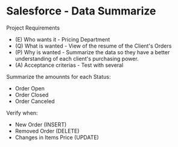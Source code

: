 # Salesforce - Data Summarize

Project Requirements
  - (E) Who wants it - Pricing Department
  - (Q) What is wanted - View of the resume of the Client's Orders
  - (P) Why is wanted - Summarize the data so they have a better understanding of each client's purchasing power.
  - (A) Acceptance criterias - Test with several 

Summarize the amounnts for each Status:
- Order Open
- Order Closed
- Order Canceled

Verify when:
- New Order (INSERT)
- Removed Order (DELETE)
- Changes in Items Price (UPDATE)
